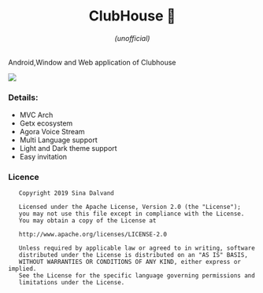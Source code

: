 <h1 align="center">ClubHouse 👋</h1>
<h6 align="center">(unofficial)</h6>

Android,Window and Web application of Clubhouse

![](https://github.com/sinadalvand/club_house/blob/master/art/intro.png)

### Details:
* MVC Arch
* Getx ecosystem
* Agora Voice Stream
* Multi Language support
* Light and Dark theme support
* Easy invitation


### Licence
```
   Copyright 2019 Sina Dalvand

   Licensed under the Apache License, Version 2.0 (the "License");
   you may not use this file except in compliance with the License.
   You may obtain a copy of the License at

   http://www.apache.org/licenses/LICENSE-2.0

   Unless required by applicable law or agreed to in writing, software
   distributed under the License is distributed on an "AS IS" BASIS,
   WITHOUT WARRANTIES OR CONDITIONS OF ANY KIND, either express or implied.
   See the License for the specific language governing permissions and
   limitations under the License.
```
